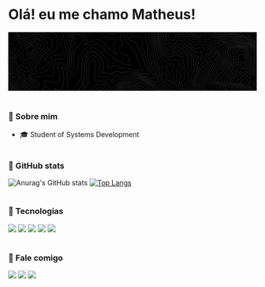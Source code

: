 # Olá! eu me chamo Matheus! 

<img src="topograpiccc.png">

#

### 📎 Sobre mim

- 🎓 Student of Systems Development
 

#

### 📎 GitHub stats

![Anurag's GitHub stats](https://github-readme-stats.vercel.app/api?username=theuzalmeida&theme=dark&show_icons=true)
[![Top Langs](https://github-readme-stats.vercel.app/api/top-langs/?username=theuzalmeida&layout=donut&theme=dark&langs_count=4)](https://github.com/anuraghazra/github-readme-stats)

#

### 📎 Tecnologias 

<div>
  <img src="https://cdn.jsdelivr.net/gh/devicons/devicon@latest/icons/html5/html5-original.svg" width="35px">
  <img src="https://cdn.jsdelivr.net/gh/devicons/devicon@latest/icons/css3/css3-original.svg" width="35px">
  <img src="https://cdn.jsdelivr.net/gh/devicons/devicon@latest/icons/javascript/javascript-original.svg" width="35px">
  <img src="https://cdn.jsdelivr.net/gh/devicons/devicon@latest/icons/mysql/mysql-original.svg" width="35px">
  <img src="https://cdn.jsdelivr.net/gh/devicons/devicon@latest/icons/php/php-original.svg" width="35px">  
  
</div>

#

### 📎 Fale comigo

<div>
  <a href="mailto:contato.theuzalmeida@gmail.com" target="_blank"><img src="https://img.shields.io/badge/Gmail-D14836?style=for-the-badge&logo=gmail&logoColor=white" target="_blank"></a>
  <a href="https://www.linkedin.com/in/matheus-almeida-99741b358/" target="_blank"><img src="https://img.shields.io/badge/LinkedIn-0077B5?style=for-the-badge&logo=linkedin&logoColor=white"></a>
  <a href="" target="_blank"><img src="https://img.shields.io/badge/website-000000?style=for-the-badge&logo=About.me&logoColor=white" target="_blank"></a>
</div>
